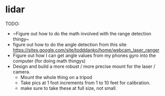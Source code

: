 # lidar

TODO: 
- ~Figure out how to do the math involved with the range detection thingy~
- figure out how to do the angle detection from this site https://sites.google.com/site/todddanko/home/webcam_laser_ranger 
- Figure out how I can get angle values from my phones gyro into the computer (for doing math thingys)
- Design and build a more robust / more precise mount for the laser / camera. 
    - Mount the whole thing on a tripod
    - Take pics at 1 foot increments from 1 to 10 feet for calibration. 
    - make sure to take these at full size, not small. 
